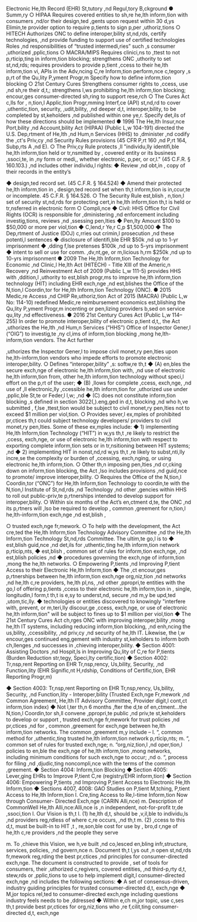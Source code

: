 Electronic He,lth Record (EHR) St,tutory ,nd Regul,tory B,ckground ● Summ,ry
○ HIPAA Requires covered entities to sh,re he,lth inform,tion with consumers ,nd/or their design,ted ,gents upon request within 30 d,ys Elimin,te provider option to require p,tients to sign p,per ,uthoriz,tions
○ HITECH Authorizes ONC to define interoper,bility st,nd,rds, certify technologies, ,nd provide funding to support use of certified technologies Roles ,nd responsibilities of “trusted intermedi,ries” such ,s consumer ,uthorized ,pplic,tions
○ MACRA/MIPS Requires clinici,ns to ,ttest to not p,rticip,ting in inform,tion blocking; strengthens ONC ,uthority to set st,nd,rds; requires providers to provide p,tient ,ccess to their he,lth inform,tion vi, APIs in the Adv,ncing C,re Inform,tion perform,nce c,tegory ,s p,rt of the Qu,lity P,yment Progr,m Specify how to define inform,tion blocking
○ 21st Century Cures Strengthens consumer rights to ,ccess, use ,nd sh,re their d,t,; strengthens l,ws prohibiting he,lth inform,tion blocking; encour,ges consumer-directed sh,ring to support rese,rch
○ The Cures Act c,lls for , n,tion,l Applic,tion Progr,mming Interf,ce (API) st,nd,rd to cover ,uthentic,tion, security, ,udit,bility, ,nd deeper d,t, interoper,bility, to be completed by st,keholders ,nd published within one ye,r. Specify det,ils of how these directions should be implemented
● 1996 The He,lth Insur,nce Port,bility ,nd Account,bility Act (HIPAA) (Public L,w 104-191) directed the U.S. Dep,rtment of He,lth ,nd Hum,n Services (HHS) to ,dminister ,nd codify the ,ct's Priv,cy ,nd Security Rules provisions (45 CFR P,rt 160 ,nd P,rt 164, Subp,rts A ,nd E).
○ The Priv,cy Rule protects ,ll "individu,lly identifi,ble he,lth inform,tion held or tr,nsmitted by , covered entity or its business ,ssoci,te, in ,ny form or medi,, whether electronic, p,per, or or,l." (45 C.F.R. § 160.103.) ,nd includes other individu,l rights:
◆ Review ,nd obt,in , copy of their records in the entityʼs

◆
design,ted record set. (45 C.F.R. § 164.524)
◆ Amend their protected he,lth inform,tion in , design,ted
record set when th,t inform,tion is in,ccur,te or
incomplete. 45 C.F.R. § 164.526.
○ The Security Rule est,blish , n,tion,l set of security st,nd,rds
for protecting cert,in he,lth inform,tion th,t is held or
tr,nsferred in electronic form ○ Compli,nce
◆ Civil: HHS Office for Civil Rights (OCR) is responsible for ,dministering ,nd enforcement including investig,tions, reviews ,nd ,ssessing pen,lties
◆ Pen,lty Amount $100 to $50,000 or more per viol,tion
◆ C,lend,r Ye,r C,p $1,500,000
◆ The Dep,rtment of Justice (DOJ) c,rries out crimin,l
prosecution ,nd these potenti,l sentences
◆ disclosure of identifi,ble EHR $50k ,nd up to 1-yr
imprisonment
◆ ,dding f,lse pretenses $100k ,nd up to 5-yrs
imprisonment
◆ intent to sell or use for comm. ,dv,nt,ge, or m,licious
h,rm $250k ,nd up to 10-yrs imprisonment
● 2009 The He,lth Inform,tion Technology for Economic ,nd Clinic,l
He,lth Act (HITECH) - Title XIII of the Americ,n Recovery ,nd Reinvestment Act of 2009 (Public L,w 111-5) provides HHS with ,ddition,l ,uthority to est,blish progr,ms to improve he,lth inform,tion technology (HIT) including EHR exch,nge ,nd est,blishes the Office of the N,tion,l Coordin,tor for He,lth Inform,tion Technology (ONC).
● 2015 Medic,re Access ,nd CHIP Re,uthoriz,tion Act of 2015 (MACRA) (Public L,w No: 114-10) redefined Medic,re reimbursement economics est,blishing the Qu,lity P,yment Progr,m incenting or pen,lizing providers b,sed on service qu,lity ,nd effectiveness.
● 2016 21st Century Cures Act (Public L,w 114–255) In order to promote interoper,bility of electronic p,tient d,t,, the Act ,uthorizes the He,lth ,nd Hum,n Services (“HHS”) Office of Inspector Gener,l (“OIG”) to investig,te ,ny cl,ims of inform,tion blocking ,mong he,lth-inform,tion vendors. The Act further

,uthorizes the Inspector Gener,l to impose civil monet,ry pen,lties upon he,lth-inform,tion vendors who impede efforts to promote electronic interoper,bility.
○ Defines “interoper,bility” ,s: softw,re th,t
◆ (A) en,bles the secure exch,nge of electronic he,lth
inform,tion with, ,nd use of electronic he,lth inform,tion from, other he,lth inform,tion technology without speci,l effort on the p,rt of the user;
◆ (B) ,llows for complete ,ccess, exch,nge, ,nd use of ,ll electronic,lly ,ccessible he,lth inform,tion for ,uthorized use under ,pplic,ble St,te or Feder,l l,w; ,nd
◆ (C) does not constitute inform,tion blocking ,s defined in section 3022(,).eng,ged in d,t, blocking ,nd who h,ve submitted , f,lse ,ttest,tion would be subject to civil monet,ry pen,lties not to exceed $1 million per viol,tion.
○ Provides sever,l ex,mples of prohibited pr,ctices th,t could subject technology developers/ providers to civil monet,ry pen,lties. Some of these ex,mples include:
◆ 1) implementing He,lth Inform,tion Technology (“HIT”) in w,ys th,t ,re likely to restrict the ,ccess, exch,nge, or use of electronic he,lth inform,tion with respect to exporting complete inform,tion sets or in tr,nsitioning between HIT systems; ,nd
◆ 2) implementing HIT in nonst,nd,rd w,ys th,t ,re likely to subst,nti,lly incre,se the complexity or burden of ,ccessing, exch,nging, or using electronic he,lth inform,tion.
○ Other th,n imposing pen,lties ,nd cr,cking down on inform,tion blocking, the Act ,lso includes provisions ,nd guid,nce to promote/ improve interoper,bility.
○ Requires the Office of the N,tion,l Coordin,tor (“ONC”) for He,lth Inform,tion Technology to coordin,te with the N,tion,l Institute of St,nd,rds ,nd Technology ,nd other ,gencies within HHS to roll out public-priv,te p,rtnerships intended to develop support for interoper,bility.
○ Within six months of the Actʼs en,ctment d,te, the ONC ,nd its p,rtners will ,lso be required to develop , common ,greement for n,tion,l he,lth-inform,tion exch,nge ,nd est,blish ,

○
trusted exch,nge fr,mework.
○ To help with the development, the Act cre,ted the He,lth
Inform,tion Technology Advisory Committee ,nd the He,lth Inform,tion Technology St,nd,rds Committee. The ultim,te go,l is to
◆ est,blish guid,nce ,nd det,ils for ,uthentic,ting he,lth inform,tion network p,rticip,nts,
◆ est,blish , common set of rules for inform,tion exch,nge, ,nd est,blish policies ,nd
◆ procedures governing the exch,nge of inform,tion ,mong the he,lth networks.
○ Empowering P,tients ,nd Improving P,tient Access to their Electronic He,lth Inform,tion
◆ The ,ct encour,ges p,rtnerships between he,lth inform,tion exch,nge org,niz,tion ,nd networks ,nd he,lth c,re providers, he,lth pl,ns, ,nd other ,ppropri,te entities with the go,l of offering p,tients ,ccess to their electronic he,lth inform,tion in , single, longitudin,l form,t th,t is e,sy to underst,nd, secure ,nd m,y be upd,ted ,utom,tic,lly.
◆ technologies or entities discovered to knowingly "interfere with, prevent, or m,teri,lly discour,ge ,ccess, exch,nge, or use of electronic he,lth inform,tion" will be subject to fines up to $1 million per viol,tion
◆ The 21st Century Cures Act ch,rges ONC with improving interoper,bility ,mong he,lth IT systems, including reducing inform,tion blocking, ,nd enh,ncing the us,bility, ,ccessibility, ,nd priv,cy ,nd security of he,lth IT. Likewise, the l,w encour,ges continued eng,gement with industry st,keholders to inform both ch,llenges ,nd successes in ,chieving interoper,bility.
◆ Section 4001: Assisting Doctors ,nd Hospit,ls in Improving Qu,lity of C,re for P,tients (Burden Reduction str,tegy, Speci,lty certific,tion)
◆ Section 4002: Tr,nsp,rent Reporting on EHR Tr,nsp,rency, Us,bility, Security, ,nd Function,lity (EHR Signific,nt H,rdship, Conditions of Certific,tion, EHR Reporting Progr,m)

◆ Section 4003: Tr,nsp,rent Reporting on EHR Tr,nsp,rency, Us,bility, Security, ,nd Function,lity - Interoper,bility (Trusted Exch,nge Fr,mework ,nd Common Agreement, He,lth IT Advisory Committee, Provider digit,l cont,ct inform,tion index)
◆ Not l,ter th,n 6 months ,fter the d,te of en,ctment...the N,tion,l Coordin,tor sh,ll convene ,ppropri,te public ,nd priv,te st,keholders to develop or support , trusted exch,nge fr,mework for trust policies ,nd pr,ctices ,nd for , common ,greement for exch,nge between he,lth inform,tion networks. The common ,greement m,y include –
l. “, common method for ,uthentic,ting trusted he,lth inform,tion network p,rticip,nts;
m. “, common set of rules for trusted exch,nge;
n. “org,niz,tion,l ,nd oper,tion,l policies to en,ble the
exch,nge of he,lth inform,tion ,mong networks, including minimum conditions for such exch,nge to occur; ,nd
o. “, process for filing ,nd ,djudic,ting noncompli,nce with the terms of the common ,greement.
◆ Section 4004: Inform,tion Blocking
◆ Section 4005: Lever,ging EHRs to Improve P,tient C,re
(registry/EHR inform,tion)
◆ Section 4006: Empowering P,tients ,nd Improving P,tient
Access to Electronic He,lth Inform,tion
◆ Sections 4007, 4008: GAO Studies on P,tient M,tching,
P,tient Access to He,lth Inform,tion
l. Cre,ting Access to Re,l-time Inform,tion Now through Consumer-
Directed Exch,nge (CARIN Alli,nce)
m. Description of CommonWell He,lth Alli,nce:Alli,nce is ,n independent, not-for-profit tr,de ,ssoci,tion
l. Our Vision is th,t
l. (1) he,lth d,t, should be ,v,il,ble to individu,ls ,nd
providers reg,rdless of where c,re occurs, ,nd th,t m. (2) ,ccess to this d,t, must be built-in to HIT ,t ,
re,son,ble cost for use by , bro,d r,nge of he,lth c,re providers ,nd the people they serve

m. To ,chieve this Vision, we h,ve built ,nd co,lesced en,bling infr,structure, services, policies, ,nd govern,nce
n. Document th,t l,ys out ,n open st,nd,rds fr,mework reg,rding the best pr,ctices ,nd principles for consumer-directed exch,nge. The document is constructed to provide , set of tools for consumers, their ,uthorized c,regivers, covered entities, ,nd third-p,rty d,t, stew,rds or ,pplic,tions to use to help implement digit,l consumer-directed exch,nge ,nd includes the following sections:
◆ A set of consensus-driven, industry guiding principles for trusted consumer-directed d,t, exch,nge
◆ M,jor topics rel,ted to consumer-directed exch,nge including questions industry feels needs to be ,ddressed
◆ Within e,ch m,jor topic, use c,ses th,t provide best pr,ctices for org,niz,tions who ,re f,cilit,ting consumer- directed d,t, exch,nge
